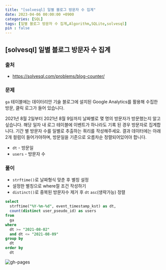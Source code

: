 ```yaml
---
title: "[solvesql] 일별 블로그 방문자 수 집계"
date: 2023-04-06 00:00:00 +0900
categories: [SQL]
tags: [일별 블로그 방문자 수 집계,Algorithm,SQLite,solvesql]
pin : false
---
```


## [solvesql] 일별 블로그 방문자 수 집계

### 출처
- <a href="https://solvesql.com/problems/blog-counter/" target="_blank"> https://solvesql.com/problems/blog-counter/ </a>

### 문제

`ga` 테이블에는 데이터리안 기술 블로그에 설치된 Google Analytics를 활용해 수집한 방문, 클릭 로그가 들어 있습니다.

2021년 8월 2일부터 2021년 8월 9일까지 날짜별로 몇 명의 방문자가 방문했는지 알고 싶습니다. 해당 일자 내 로그 테이블에 이벤트가 하나라도 기록 된 경우 방문자로 집계합니다. 기간 별 방문자 수를 일별로 추출하는 쿼리를 작성해주세요. 결과 데이터에는 아래 2개 컬럼이 들어가야하며, 방문일을 기준으로 오름차순 정렬되어있어야 합니다.

- `dt` - 방문일
- `users` - 방문자 수

### 풀이
- `strftime()`로 날짜형식 맞춘 후 별칭 설정
- 설정한 별칭으로 where절 조건 작성하기
- `distinct()`로 중복된 방문자수 제거 후 `dt` `asc`(생략가능) 정렬

```sql
select
  strftime("%Y-%m-%d", event_timestamp_kst) as dt,
  count(distinct user_pseudo_id) as users
from
  ga
where
  dt >= "2021-08-02"
  and dt <= "2021-08-09"
group by
  dt
order by
  dt
```

![gh-pages](../../../assets/img/favicons/android-chrome-256x256.png)
